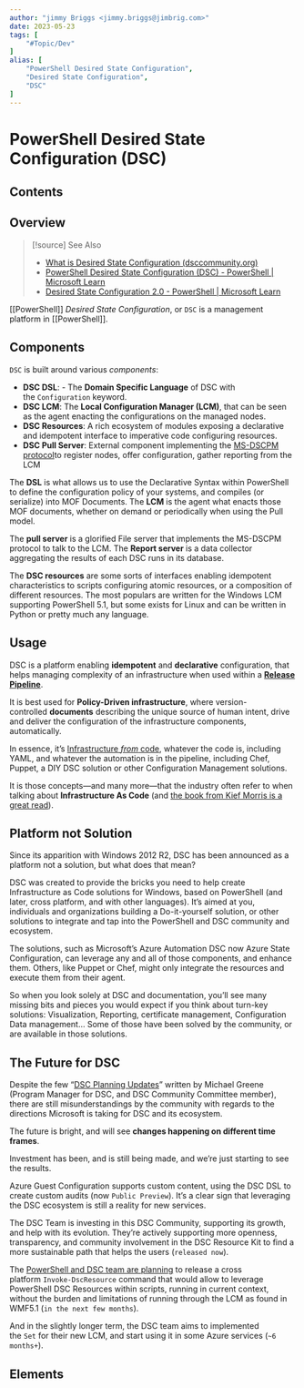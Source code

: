 ```yaml
---
author: "jimmy Briggs <jimmy.briggs@jimbrig.com>"
date: 2023-05-23
tags: [
	"#Topic/Dev"
]
alias: [
	"PowerShell Desired State Configuration",
	"Desired State Configuration",
	"DSC"
]
---
```


# PowerShell Desired State Configuration (DSC)

## Contents



## Overview



> [!source] See Also
> - [What is Desired State Configuration (dsccommunity.org)](https://dsccommunity.org/help/what-is-dsc/)
> - [PowerShell Desired State Configuration (DSC) - PowerShell | Microsoft Learn](https://learn.microsoft.com/en-us/powershell/scripting/dsc/overview?view=powershell-7.3)
> - [Desired State Configuration 2.0 - PowerShell | Microsoft Learn](https://learn.microsoft.com/en-us/powershell/dsc/overview?view=dsc-2.0)

[[PowerShell]] *Desired State Configuration*, or `DSC` is a management platform in [[PowerShell]].

## Components

`DSC` is built around various *components*:

- **DSC DSL**: - The **Domain Specific Language** of DSC with the `Configuration` keyword.
- **DSC LCM**: The **Local Configuration Manager (LCM)**, that can be seen as the agent enacting the configurations on the managed nodes.
- **DSC Resources**: A rich ecosystem of modules exposing a declarative and idempotent interface to imperative code configuring resources.
- **DSC Pull Server**: External component implementing the [MS-DSCPM protocol](https://docs.microsoft.com/en-us/openspecs/windows_protocols/ms-dscpm/ea744c01-51a2-4000-9ef2-312711dcc8c9)to register nodes, offer configuration, gather reporting from the LCM

The **DSL** is what allows us to use the Declarative Syntax within PowerShell to define the configuration policy of your systems, and compiles (or serialize) into MOF Documents. The **LCM** is the agent what enacts those MOF documents, whether on demand or periodically when using the Pull model.

The **pull server** is a glorified File server that implements the MS-DSCPM protocol to talk to the LCM. The **Report server** is a data collector aggregating the results of each DSC runs in its database.

The **DSC resources** are some sorts of interfaces enabling idempotent characteristics to scripts configuring atomic resources, or a composition of different resources. The most populars are written for the Windows LCM supporting PowerShell 5.1, but some exists for Linux and can be written in Python or pretty much any language.

## Usage

DSC is a platform enabling **idempotent** and **declarative** configuration, that helps managing complexity of an infrastructure when used within a [**Release Pipeline**](https://aka.ms/TRPM).

It is best used for **Policy-Driven infrastructure**, where version-controlled **documents** describing the unique source of human intent, drive and deliver the configuration of the infrastructure components, automatically.

In essence, it’s [Infrastructure _from_ code](https://devopscollective.org/maybe-infrastructure-as-code-isnt-the-right-way/), whatever the code is, including YAML, and whatever the automation is in the pipeline, including Chef, Puppet, a DIY DSC solution or other Configuration Management solutions.

It is those concepts—and many more—that the industry often refer to when talking about **Infrastructure As Code** (and [the book from Kief Morris is a great read](https://info.thoughtworks.com/Infrastructure-as-Code-Kief-Morris.html)).

## Platform not Solution

Since its apparition with Windows 2012 R2, DSC has been announced as a platform not a solution, but what does that mean?

DSC was created to provide the bricks you need to help create Infrastructure as Code solutions for Windows, based on PowerShell (and later, cross platform, and with other languages). It’s aimed at you, individuals and organizations building a Do-it-yourself solution, or other solutions to integrate and tap into the PowerShell and DSC community and ecosystem.

The solutions, such as Microsoft’s Azure Automation DSC now Azure State Configuration, can leverage any and all of those components, and enhance them. Others, like Puppet or Chef, might only integrate the resources and execute them from their agent.

So when you look solely at DSC and documentation, you’ll see many missing bits and pieces you would expect if you think about turn-key solutions: Visualization, Reporting, certificate management, Configuration Data management… Some of those have been solved by the community, or are available in those solutions.

## The Future for DSC

Despite the few “[DSC Planning Updates](https://devblogs.microsoft.com/powershell/?s=DSC+Planning&submit=%EE%9C%A1)” written by Michael Greene (Program Manager for DSC, and DSC Community Committee member), there are still misunderstandings by the community with regards to the directions Microsoft is taking for DSC and its ecosystem.

The future is bright, and will see **changes happening on different time frames**.

Investment has been, and is still being made, and we’re just starting to see the results.

Azure Guest Configuration supports custom content, using the DSC DSL to create custom audits (now `Public Preview`). It’s a clear sign that leveraging the DSC ecosystem is still a reality for new services.

The DSC Team is investing in this DSC Community, supporting its growth, and help with its evolution. They’re actively supporting more openness, transparency, and community involvement in the DSC Resource Kit to find a more sustainable path that helps the users (`released now`).

The [PowerShell and DSC team are planning](https://github.com/PowerShell/PowerShell-RFC/pull/214) to release a cross platform `Invoke-DscResource` command that would allow to leverage PowerShell DSC Resources within scripts, running in current context, without the burden and limitations of running through the LCM as found in WMF5.1 (`in the next few months`).

And in the slightly longer term, the DSC team aims to implemented the `Set` for their new LCM, and start using it in some Azure services (`~6 months+`).

## Elements

